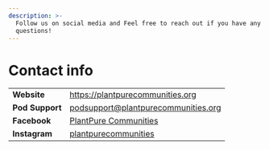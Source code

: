 ```yaml
---
description: >-
  Follow us on social media and Feel free to reach out if you have any
  questions!
---
```


# Contact info

|                 |                                                                    |
| --------------- | ------------------------------------------------------------------ |
| **Website**     | https://plantpurecommunities.org                                   |
| **Pod Support** | podsupport@plantpurecommunities.org                                |
| **Facebook**    | [PlantPure Communities](https://facebook.com/plantpurecommunities) |
| **Instagram**   | [plantpurecommunities](https://instagram.com/plantpurecommunities) |

